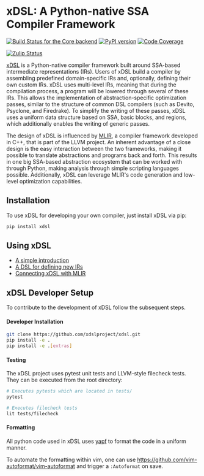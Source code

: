 # xDSL: A Python-native SSA Compiler Framework

[![Build Status for the Core backend](https://github.com/xdslproject/xdsl/actions/workflows/ci-core.yml/badge.svg)](https://github.com/xdslproject/xdsl/actions/workflows/ci-core.yml?query=workflow%3A%22CI+-+Python+application%22++)
[![PyPI version](https://badge.fury.io/py/xdsl.svg)](https://badge.fury.io/py/xdsl)
[![Code Coverage](https://codecov.io/gh/xdslproject/xdsl/main/graph/badge.svg)](https://codecov.io/gh/xdslproject/xdsl)

[![Zulip Status](https://img.shields.io/badge/chat-on%20zulip-%2336C5F0)](https://xdsl.zulipchat.com)

[xDSL](http://www.xdsl.dev) is a Python-native compiler framework built around
SSA-based intermediate representations (IRs). Users of xDSL build a compiler by
assembling predefined domain-specific IRs and, optionally, defining their own custom IRs. xDSL uses multi-level IRs, meaning
that during the compilation process, a program will be lowered through several
of these IRs. This allows the implementation of abstraction-specific
optimization passes, similar to the structure of common DSL compilers (such as
Devito, Psyclone, and Firedrake). To simplify the writing of these passes, xDSL
uses a uniform data structure based on SSA, basic blocks, and regions, which
additionally enables the writing of generic passes.

The design of xDSL is influenced by [MLIR](https://mlir.llvm.org/), a compiler
framework developed in C++, that is part of the LLVM project. An inherent
advantage of a close design is the easy interaction between the two frameworks,
making it possible to translate abstractions and programs back and forth. This
results in one big SSA-based abstraction ecosystem that can be worked with
through Python, making analysis through simple scripting languages possible.
Additionally, xDSL can leverage MLIR's code generation and low-level
optimization capabilities.

## Installation

To use xDSL for developing your own compiler, just install xDSL via pip:

```bash
pip install xdsl
```

## Using xDSL

- [A simple introduction](docs/tutorial.ipynb)
- [A DSL for defining new IRs](docs/irdl.ipynb)
- [Connecting xDSL with MLIR](docs/mlir_interoperation.md)


## xDSL Developer Setup

To contribute to the development of xDSL follow the subsequent steps.


#### Developer Installation

```bash
git clone https://github.com/xdslproject/xdsl.git
pip install -e .
pip install -e .[extras]
```

#### Testing

The xDSL project uses pytest unit tests and LLVM-style filecheck tests. They can
be executed from the root directory:

```bash
# Executes pytests which are located in tests/
pytest

# Executes filecheck tests
lit tests/filecheck
```

#### Formatting

All python code used in xDSL uses [yapf](https://github.com/google/yapf) to
format the code in a uniform manner.

To automate the formatting within vim, one can use
https://github.com/vim-autoformat/vim-autoformat and trigger a `:Autoformat` on
save.
